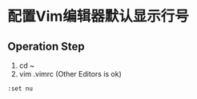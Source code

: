 # 配置Vim编辑器默认显示行号
## Operation Step
1.  cd ~
2.  vim .vimrc  (Other Editors is ok)
```shell
:set nu
```
